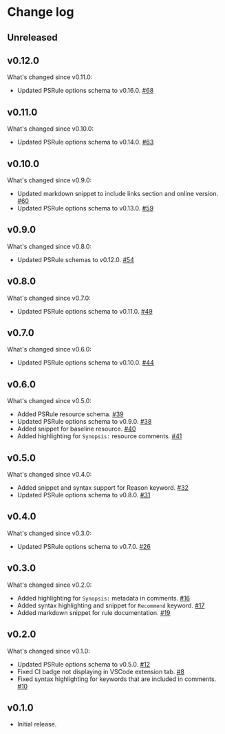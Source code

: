 # Change log

## Unreleased

## v0.12.0

What's changed since v0.11.0:

- Updated PSRule options schema to v0.16.0. [#68](https://github.com/BernieWhite/PSRule-vscode/issues/68)

## v0.11.0

What's changed since v0.10.0:

- Updated PSRule options schema to v0.14.0. [#63](https://github.com/BernieWhite/PSRule-vscode/issues/63)

## v0.10.0

What's changed since v0.9.0:

- Updated markdown snippet to include links section and online version. [#60](https://github.com/BernieWhite/PSRule-vscode/issues/60)
- Updated PSRule options schema to v0.13.0. [#59](https://github.com/BernieWhite/PSRule-vscode/issues/59)

## v0.9.0

What's changed since v0.8.0:

- Updated PSRule schemas to v0.12.0. [#54](https://github.com/BernieWhite/PSRule-vscode/issues/54)

## v0.8.0

What's changed since v0.7.0:

- Updated PSRule options schema to v0.11.0. [#49](https://github.com/BernieWhite/PSRule-vscode/issues/49)

## v0.7.0

What's changed since v0.6.0:

- Updated PSRule options schema to v0.10.0. [#44](https://github.com/BernieWhite/PSRule-vscode/issues/44)

## v0.6.0

What's changed since v0.5.0:

- Added PSRule resource schema. [#39](https://github.com/BernieWhite/PSRule-vscode/issues/39)
- Updated PSRule options schema to v0.9.0. [#38](https://github.com/BernieWhite/PSRule-vscode/issues/38)
- Added snippet for baseline resource. [#40](https://github.com/BernieWhite/PSRule-vscode/issues/40)
- Added highlighting for `Synopsis:` resource comments. [#41](https://github.com/BernieWhite/PSRule-vscode/issues/41)

## v0.5.0

What's changed since v0.4.0:

- Added snippet and syntax support for Reason keyword. [#32](https://github.com/BernieWhite/PSRule-vscode/issues/32)
- Updated PSRule options schema to v0.8.0. [#31](https://github.com/BernieWhite/PSRule-vscode/issues/31)

## v0.4.0

What's changed since v0.3.0:

- Updated PSRule options schema to v0.7.0. [#26](https://github.com/BernieWhite/PSRule-vscode/issues/26)

## v0.3.0

What's changed since v0.2.0:

- Added highlighting for `Synopsis:` metadata in comments. [#16](https://github.com/BernieWhite/PSRule-vscode/issues/16)
- Added syntax highlighting and snippet for `Recommend` keyword. [#17](https://github.com/BernieWhite/PSRule-vscode/issues/17)
- Added markdown snippet for rule documentation. [#19](https://github.com/BernieWhite/PSRule-vscode/issues/19)

## v0.2.0

What's changed since v0.1.0:

- Updated PSRule options schema to v0.5.0. [#12](https://github.com/BernieWhite/PSRule-vscode/issues/12)
- Fixed CI badge not displaying in VSCode extension tab. [#8](https://github.com/BernieWhite/PSRule-vscode/issues/8)
- Fixed syntax highlighting for keywords that are included in comments. [#10](https://github.com/BernieWhite/PSRule-vscode/issues/10)

## v0.1.0

- Initial release.
